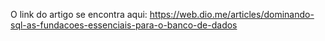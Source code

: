 O link do artigo se encontra aqui: https://web.dio.me/articles/dominando-sql-as-fundacoes-essenciais-para-o-banco-de-dados

